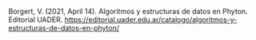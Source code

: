 

Borgert, V. (2021, April 14). Algoritmos y estructuras de datos en Phyton. Editorial UADER. https://editorial.uader.edu.ar/catalogo/algoritmos-y-estructuras-de-datos-en-phyton/